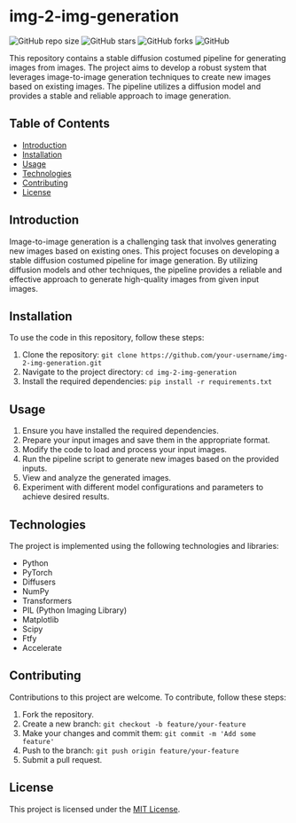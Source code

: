 # img-2-img-generation

![GitHub repo size](https://img.shields.io/github/repo-size/inuwamobarak/img-2-img-generation)
![GitHub stars](https://img.shields.io/github/stars/inuwamobarak/img-2-img-generation?style=social)
![GitHub forks](https://img.shields.io/github/forks/inuwamobarak/img-2-img-generation?style=social)
![GitHub](https://img.shields.io/github/license/inuwamobarak/img-2-img-generation)

This repository contains a stable diffusion costumed pipeline for generating images from images. The project aims to develop a robust system that leverages image-to-image generation techniques to create new images based on existing images. The pipeline utilizes a diffusion model and provides a stable and reliable approach to image generation.

## Table of Contents
- [Introduction](#introduction)
- [Installation](#installation)
- [Usage](#usage)
- [Technologies](#technologies)
- [Contributing](#contributing)
- [License](#license)

## Introduction
Image-to-image generation is a challenging task that involves generating new images based on existing ones. This project focuses on developing a stable diffusion costumed pipeline for image generation. By utilizing diffusion models and other techniques, the pipeline provides a reliable and effective approach to generate high-quality images from given input images.

## Installation
To use the code in this repository, follow these steps:
1. Clone the repository: `git clone https://github.com/your-username/img-2-img-generation.git`
2. Navigate to the project directory: `cd img-2-img-generation`
3. Install the required dependencies: `pip install -r requirements.txt`

## Usage
1. Ensure you have installed the required dependencies.
2. Prepare your input images and save them in the appropriate format.
3. Modify the code to load and process your input images.
4. Run the pipeline script to generate new images based on the provided inputs.
5. View and analyze the generated images.
6. Experiment with different model configurations and parameters to achieve desired results.

## Technologies
The project is implemented using the following technologies and libraries:
- Python
- PyTorch
- Diffusers
- NumPy
- Transformers
- PIL (Python Imaging Library)
- Matplotlib
- Scipy
- Ftfy
- Accelerate

## Contributing
Contributions to this project are welcome. To contribute, follow these steps:
1. Fork the repository.
2. Create a new branch: `git checkout -b feature/your-feature`
3. Make your changes and commit them: `git commit -m 'Add some feature'`
4. Push to the branch: `git push origin feature/your-feature`
5. Submit a pull request.

## License
This project is licensed under the [MIT License](LICENSE).
